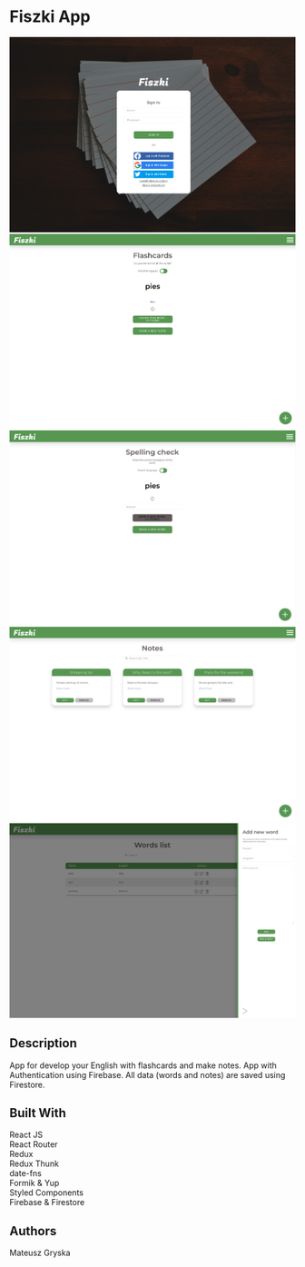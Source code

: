 # Fiszki App

![GitHub Logo](/screenshots/fiszki1.png)
![GitHub Logo](/screenshots/fiszki2.png)
![GitHub Logo](/screenshots/fiszki5.png)
![GitHub Logo](/screenshots/fiszki4.png)
![GitHub Logo](/screenshots/fiszki7.png)


## Description

App for develop your English with flashcards and make notes. App with Authentication using Firebase. All data (words and notes) are saved using Firestore.

## Built With
React JS <br />
React Router <br />
Redux <br />
Redux Thunk <br />
date-fns <br />
Formik & Yup <br />
Styled Components <br />
Firebase & Firestore <br />

## Authors
Mateusz Gryska
